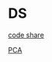 # DS


[code share](https://codeshare.io/DZWoNk)

[PCA](https://github.com/bhendi-boi/Intro-to-Data-science/blob/main/ass.ipynb)
